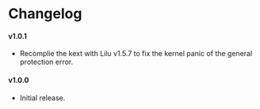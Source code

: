 #  Changelog

#### v1.0.1
- Recomplie the kext with Lilu v1.5.7 to fix the kernel panic of the general protection error.

#### v1.0.0
- Initial release.
